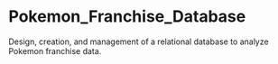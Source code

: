 # Pokemon_Franchise_Database
Design, creation, and management of a relational database to analyze Pokemon franchise data.
